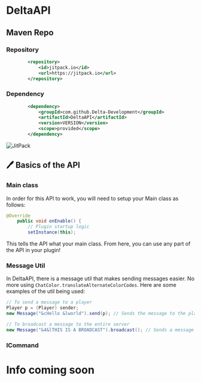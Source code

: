 # DeltaAPI

## Maven Repo

### Repository
```xml
        <repository>
            <id>jitpack.io</id>
            <url>https://jitpack.io</url>
        </repository>
```
### Dependency
```xml
        <dependency>
            <groupId>com.github.Delta-Development</groupId>
            <artifactId>DeltaAPI</artifactId>
            <version>VERSION</version>
            <scope>provided</scope>
        </dependency>
```
![JitPack](https://img.shields.io/jitpack/v/github/Delta-Development/DeltaAPI?style=for-the-badge)

## 🖊 Basics of the API
### Main class
In order for this API to work, you will need to setup your Main class as follows:
```java
@Override
    public void onEnable() {
        // Plugin startup logic
        setInstance(this);
```
This tells the API what your main class. From here, you can use any part of the API in your plugin!
### Message Util
In DeltaAPI, there is a message util that makes sending messages easier. No more using `ChatColor.translateAlternateColorCodes`. 
Here are some examples of the util being used:
```java
// To send a message to a player
Player p = (Player) sender;
new Message("&cHello &lworld").send(p); // Sends the message to the player with colour and formatting codes translated.

// To broadcast a message to the entire server
new Message("&4&lTHIS IS A BROADCAST").broadcast(); // Sends a message to everyone on the server with colour and formatting.
```
### ICommand 
# Info coming soon

